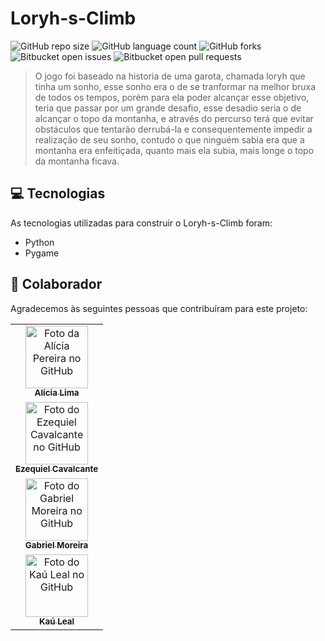 # Loryh-s-Climb

![GitHub repo size](https://img.shields.io/github/repo-size/gabomoreira/Loryh-s-Climb?style=for-the-badge)
![GitHub language count](https://img.shields.io/github/languages/count/gabomoreira/Loryh-s-Climb?style=for-the-badge)
![GitHub forks](https://img.shields.io/github/forks/gabomoreira/Loryh-s-Climb?style=for-the-badge)
![Bitbucket open issues](https://img.shields.io/bitbucket/issues/gabomoreira/Loryh-s-Climb?style=for-the-badge)
![Bitbucket open pull requests](https://img.shields.io/bitbucket/pr-raw/gabomoreira/Loryh-s-Climb?style=for-the-badge)

> O jogo foi baseado na historia de uma garota, chamada loryh que tinha um sonho, esse sonho era o de se tranformar na melhor bruxa de todos os tempos, porém para ela poder alcançar esse objetivo, teria que passar por um grande desafio, esse desadio seria o de alcançar o topo da montanha, e através do percurso terá que evitar obstáculos que tentarão derrubá-la e consequentemente impedir a realização de seu sonho, contudo o que ninguém sabia era que a montanha era enfeitiçada, quanto mais ela subia, mais longe o topo da montanha ficava.

## 💻 Tecnologias

As tecnologias utilizadas para construir o Loryh-s-Climb foram:

- Python
- Pygame

## 🤝 Colaborador

Agradecemos às seguintes pessoas que contribuíram para este projeto:

<table>
  <tr>
    <td align="center">
      <a href="https://github.com/lycie03">
        <img src="https://github.com/lycie03.png" width="100px;" alt="Foto da Alícia Pereira no GitHub"/><br>
        <sub>
          <b>Alícia Lima</b>
        </sub>
      </a>
    </td>
  </tr>
  <tr>
    <td align="center">
      <a href="https://github.com/EzequielCavalcante">
        <img src="https://github.com/EzequielCavalcante.png" width="100px;" alt="Foto do Ezequiel Cavalcante no GitHub"/><br>
        <sub>
          <b>Ezequiel Cavalcante</b>
        </sub>
      </a>
    </td>
  </tr>
  <tr>
    <td align="center">
      <a href="https://github.com/gabomoreira">
        <img src="https://github.com/gabomoreira.png" width="100px;" alt="Foto do Gabriel Moreira no GitHub"/><br>
        <sub>
          <b>Gabriel Moreira</b>
        </sub>
      </a>
    </td>
  </tr>
  <tr>
    <td align="center">
      <a href="https://github.com/KauLeal">
        <img src="https://github.com/KauLeal.png" width="100px;" alt="Foto do Kaú Leal no GitHub"/><br>
        <sub>
          <b>Kaú Leal</b>
        </sub>
      </a>
    </td>
  </tr>
</table>
